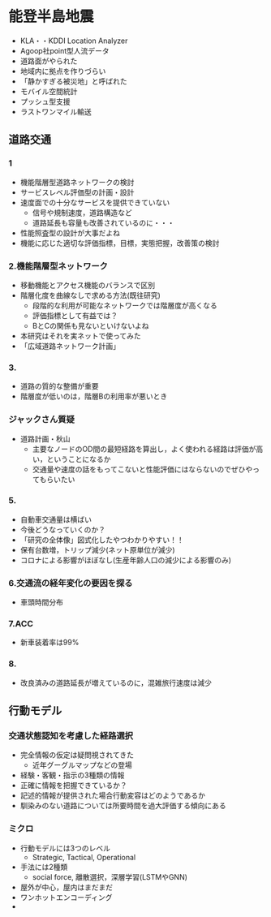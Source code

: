 # 能登半島地震
- KLA・・KDDI Location Analyzer
- Agoop社point型人流データ
- 道路面がやられた
- 地域内に拠点を作りづらい
- 「静かすぎる被災地」と呼ばれた
- モバイル空間統計
- プッシュ型支援
- ラストワンマイル輸送

## 道路交通
### 1
- 機能階層型道路ネットワークの検討
- サービスレベル評価型の計画・設計
- 速度面での十分なサービスを提供できていない
	- 信号や規制速度，道路構造など
	- 道路延長も容量も改善されているのに・・・
- 性能照査型の設計が大事だよね
- 機能に応じた適切な評価指標，目標，実態把握，改善策の検討
### 2.機能階層型ネットワーク
- 移動機能とアクセス機能のバランスで区別
- 階層化度を曲線なしで求める方法(既往研究)
	- 段階的な利用が可能なネットワークでは階層度が高くなる
	- 評価指標として有益では？
	- BとCの関係も見ないといけないよね
- 本研究はそれを実ネットで使ってみた
- 「広域道路ネットワーク計画」
### 3.
- 道路の質的な整備が重要
- 階層度が低いのは，階層Bの利用率が悪いとき
### ジャックさん質疑
- 道路計画・秋山
	- 主要なノードのOD間の最短経路を算出し，よく使われる経路は評価が高い，ということになるか
	- 交通量や速度の話をもってこないと性能評価にはならないのでぜひやってもらいたい
### 5.
- 自動車交通量は横ばい
- 今後どうなっていくのか？
- 「研究の全体像」図式化したやつわかりやすい！！
- 保有台数増，トリップ減少(ネット原単位が減少)
- コロナによる影響がほぼなし(生産年齢人口の減少による影響のみ)
### 6.交通流の経年変化の要因を探る
- 車頭時間分布
### 7.ACC
- 新車装着率は99%
### 8.
- 改良済みの道路延長が増えているのに，混雑旅行速度は減少
## 行動モデル
### 交通状態認知を考慮した経路選択
- 完全情報の仮定は疑問視されてきた
	- 近年グーグルマップなどの登場
- 経験・客観・指示の3種類の情報
- 正確に情報を把握できているか？
- 記述的情報が提供された場合行動変容はどのようであるか
- 馴染みのない道路については所要時間を過大評価する傾向にある
### ミクロ
- 行動モデルには3つのレベル
	- Strategic, Tactical, Operational
- 手法には2種類
	- social force, 離散選択，深層学習(LSTMやGNN)
- 屋外が中心，屋内はまだまだ
- ワンホットエンコーディング
- 
